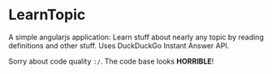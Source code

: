 # LearnTopic
A simple angularjs application: Learn stuff about nearly any topic by reading definitions and other stuff. Uses DuckDuckGo Instant Answer API.

Sorry about code quality `:/`. The code base looks **HORRIBLE**!
